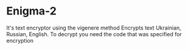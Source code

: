 # Enigma-2
It's text encryptor using the vigenere method
Encrypts text Ukrainian, Russian, English.
To decrypt you need the code that was specified for encryption
